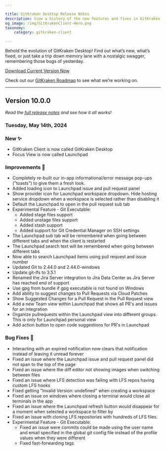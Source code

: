 ```yaml
---

title: GitKraken Desktop Release Notes
description: View a history of the new features and fixes in GitKraken Desktop's Version 10.
og_image: /img/GitKrakenClient-Hero.png
taxonomy:
    category: gitkraken-client

---
```


Behold the evolution of GitKraken Desktop! Find out what&rsquo;s new, what&rsquo;s fixed, or just take a trip down memory lane with a nostalgic swagger, remembering those bugs of yesterday.

<a href="https://www.gitkraken.com/download" target="_blank" class="button button--basic ">Download Current Version Now</a>

Check out our [GitKraken Roadmap](https://www.gitkraken.com/git-client/roadmap) to see what we’re working on.

***

<a id="v10-0-0"></a>
## Version 10.0.0

_Read the [full release notes](https://help.gitkraken.com/gitkraken-client/current/#version-10-0-0) and see how it all works!_

### Tuesday, May 14th, 2024

### New ✨
 - GitKraken Client is now called GitKraken Desktop
 - Focus View is now called Launchpad

### Improvements 🙌
 - Completely re-built our in-app informational/error message pop-ups ("toasts") to give them a fresh look.
 - Added loading icon to Launchpad issue and pull request panel
 - Show provider icon for Launchpad workspace dropdown. Hide hosting service dropdown when a workspace is selected rather than disabling it
 - Default the Launchpad to open in the pull request sub tab
 - Experimental Feature - Git Executable:
   - Added stage files support
   - Added unstage files support
   - Added stash support
   - Added support for Git Credential Manager on SSH settings
 - The Launchpad sub tab will be remembered when going between different tabs and when the client is restarted
 - The Launchpad search text will be remembered when going between different tabs
 - Now able to search Launchpad items using pull request and issue number
 - Updated Git to 2.44.0 and 2.44.0-windows
 - Update git-lfs to 3.5.1
 - Renamed the Jira Server integration to Jira Data Center as Jira Server has reached end of support
 - Use gpg from bundle if gpg executable is not found on Windows
 - Add ability to suggest changes to Pull Requests via Cloud Patches
 - Show Suggested Changes for a Pull Request in the Pull Request view
 - Add a new Team view within Launchpad that shows all PR's and issues for an integration
 - Organize pullrequests within the Launchpad view into different groups. This is only for Launchpad personal view
 - Add action button to open code suggestions for PR's in Launchpad

### Bug Fixes 🐛
 - Interacting with an expired notification now clears that notification instead of leaving it unread forever
 - Fixed an issue where the Launchpad issue and pull request panel did not span to the top of the page
 - Fixed an issue where the diff editor not showing images when switching between files
 - Fixed an issue where LFS detection was failing with LFS repos having custom LFS hooks
 - Fixed getting "Invalid Version: undefined" when creating a workspace
 - Fixed an issue on windows where closing a terminal would close all terminals in the app
 - Fixed an issue where the Launchpad refresh button would disappear for a moment when selected a workspace to filter by
 - Fixed an issue with cloning LFS repositories with hundreds of LFS files.
 - Experimental Feature - Git Executable:
   - Fixed an issue were commits could be made using the user name and email specified in the global git config file instead of the profile values when they were different
   - Fixed fast-forwarding tags
